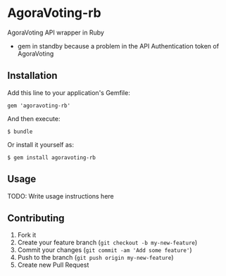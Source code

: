 # AgoraVoting-rb

AgoraVoting API wrapper in Ruby
* gem in standby because a problem in the API Authentication token of AgoraVoting

## Installation

Add this line to your application's Gemfile:

    gem 'agoravoting-rb'

And then execute:

    $ bundle

Or install it yourself as:

    $ gem install agoravoting-rb

## Usage

TODO: Write usage instructions here

## Contributing

1. Fork it
2. Create your feature branch (`git checkout -b my-new-feature`)
3. Commit your changes (`git commit -am 'Add some feature'`)
4. Push to the branch (`git push origin my-new-feature`)
5. Create new Pull Request
